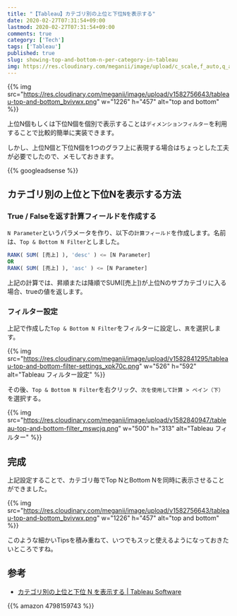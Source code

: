 ```yaml
---
title: "【Tableau】カテゴリ別の上位と下位Nを表示する"
date: 2020-02-27T07:31:54+09:00
lastmod: 2020-02-27T07:31:54+09:00
comments: true
category: ['Tech']
tags: ['Tableau']
published: true
slug: showing-top-and-bottom-n-per-category-in-tableau
img: https://res.cloudinary.com/meganii/image/upload/c_scale,f_auto,q_auto,w_1024/v1579905055/thumb_tableau_czhjxd.png
---
```


{{% img src="https://res.cloudinary.com/meganii/image/upload/v1582756643/tableau-top-and-bottom_bvivwx.png" w="1226" h="457" alt="top and bottom" %}}

上位N個もしくは下位N個を個別で表示することは`ディメンションフィルター`を利用することで比較的簡単に実装できます。

しかし、上位N個と下位N個を1つのグラフ上に表現する場合はちょっとした工夫が必要でしたので、メモしておきます。


<!--more-->
{{% googleadsense %}}



## カテゴリ別の上位と下位Nを表示する方法

### True / Falseを返す計算フィールドを作成する

`N Parameter`というパラメータを作り、以下の`計算フィールド`を作成します。名前は、`Top & Bottom N Filter`としました。

```sql
RANK( SUM( [売上] ), 'desc' ) <= [N Parameter]
OR 
RANK( SUM( [売上] ), 'asc' ) <= [N Parameter]
```

上記の計算では、昇順または降順でSUM([売上])が上位Nのサブカテゴリに入る場合、trueの値を返します。

### フィルター設定

上記で作成した`Top & Bottom N Filter`をフィルターに設定し、`真`を選択します。

{{% img src="https://res.cloudinary.com/meganii/image/upload/v1582841295/tableau-top-and-bottom-filter-settings_xpk70c.png" w="526" h="592" alt="Tableau フィルター設定" %}}


その後、`Top & Bottom N Filter`を右クリック、`次を使用して計算 > ペイン（下）`を選択する。

{{% img src="https://res.cloudinary.com/meganii/image/upload/v1582840947/tableau-top-and-bottom-filter_mswcjq.png" w="500" h="313" alt="Tableau フィルター" %}}


## 完成

上記設定することで、カテゴリ毎でTop NとBottom Nを同時に表示させることができました。

{{% img src="https://res.cloudinary.com/meganii/image/upload/v1582756643/tableau-top-and-bottom_bvivwx.png" w="1226" h="457" alt="top and bottom" %}}


このような細かいTipsを積み重ねて、いつでもスッと使えるようになっておきたいところですね。

## 参考

- [カテゴリ別の上位と下位 N を表示する \| Tableau Software](https://kb.tableau.com/articles/howto/showing-top-and-bottom-n-per-category?lang=ja-jp)


{{% amazon 4798159743 %}}